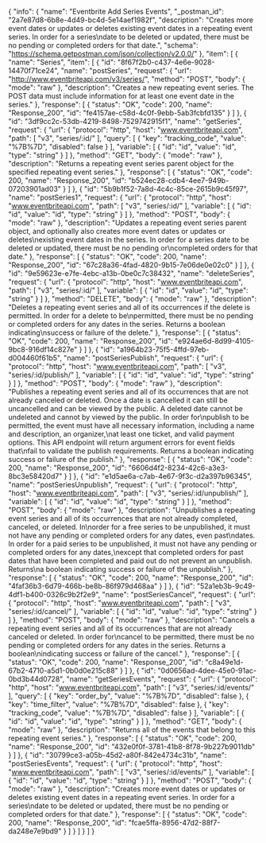 {
  "info": {
    "name": "Eventbrite Add Series  Events",
    "_postman_id": "2a7e87d8-6b8e-4d49-bc4d-5e14aef1982f",
    "description": "Creates more event dates or updates or deletes existing event dates in a repeating event series. In order for a series\ndate to be deleted or updated, there must be no pending or completed orders for that date.",
    "schema": "https://schema.getpostman.com/json/collection/v2.0.0/"
  },
  "item": [
    {
      "name": "Series",
      "item": [
        {
          "id": "8f67f2b0-c437-4e6e-9028-14470f71ce24",
          "name": "postSeries",
          "request": {
            "url": "http://www.eventbriteapi.com/v3/series/",
            "method": "POST",
            "body": {
              "mode": "raw"
            },
            "description": "Creates a new repeating event series. The POST data must include information for at least one event date in the series."
          },
          "response": [
            {
              "status": "OK",
              "code": 200,
              "name": "Response_200",
              "id": "fe4157ae-c58d-4c0f-9ebb-5ab3fcbfd135"
            }
          ]
        },
        {
          "id": "3df9cc2c-53db-4219-8498-7529742915f1",
          "name": "getSeries",
          "request": {
            "url": {
              "protocol": "http",
              "host": "www.eventbriteapi.com",
              "path": [
                "v3",
                "series/:id/"
              ],
              "query": [
                {
                  "key": "tracking_code",
                  "value": "%7B%7D",
                  "disabled": false
                }
              ],
              "variable": [
                {
                  "id": "id",
                  "value": "id",
                  "type": "string"
                }
              ]
            },
            "method": "GET",
            "body": {
              "mode": "raw"
            },
            "description": "Returns a repeating event series parent object for the specified repeating event series."
          },
          "response": [
            {
              "status": "OK",
              "code": 200,
              "name": "Response_200",
              "id": "b524ec28-cdb4-4ee7-949b-07203901ad03"
            }
          ]
        },
        {
          "id": "5b9b1f52-7a8d-4c4c-85ce-2615b9c45f97",
          "name": "postSeries1",
          "request": {
            "url": {
              "protocol": "http",
              "host": "www.eventbriteapi.com",
              "path": [
                "v3",
                "series/:id/"
              ],
              "variable": [
                {
                  "id": "id",
                  "value": "id",
                  "type": "string"
                }
              ]
            },
            "method": "POST",
            "body": {
              "mode": "raw"
            },
            "description": "Updates a repeating event series parent object, and optionally also creates more event dates or updates or deletes\nexisting event dates in the series. In order for a series date to be deleted or updated, there must be no pending or\ncompleted orders for that date."
          },
          "response": [
            {
              "status": "OK",
              "code": 200,
              "name": "Response_200",
              "id": "67c28a36-4fad-4820-9b15-7e06de0e02c0"
            }
          ]
        },
        {
          "id": "9e59623e-e7fe-4ebc-a13b-0be0c7c38432",
          "name": "deleteSeries",
          "request": {
            "url": {
              "protocol": "http",
              "host": "www.eventbriteapi.com",
              "path": [
                "v3",
                "series/:id/"
              ],
              "variable": [
                {
                  "id": "id",
                  "value": "id",
                  "type": "string"
                }
              ]
            },
            "method": "DELETE",
            "body": {
              "mode": "raw"
            },
            "description": "Deletes a repeating event series and all of its occurrences if the delete is permitted. In order for a delete to be\npermitted, there must be no pending or completed orders for any dates in the series. Returns a boolean indicating\nsuccess or failure of the delete."
          },
          "response": [
            {
              "status": "OK",
              "code": 200,
              "name": "Response_200",
              "id": "e924ae6d-8d99-4105-9bc8-916df14c827e"
            }
          ]
        },
        {
          "id": "a1964b23-75f5-4ffd-97eb-d004460f61b5",
          "name": "postSeriesPublish",
          "request": {
            "url": {
              "protocol": "http",
              "host": "www.eventbriteapi.com",
              "path": [
                "v3",
                "series/:id/publish/"
              ],
              "variable": [
                {
                  "id": "id",
                  "value": "id",
                  "type": "string"
                }
              ]
            },
            "method": "POST",
            "body": {
              "mode": "raw"
            },
            "description": "Publishes a repeating event series and all of its occurrences that are not already canceled or deleted. Once a date is cancelled it can still be uncancelled and can be viewed by the public. A deleted date cannot be undeleted and cannot by viewed by the public. In order for\npublish to be permitted, the event must have all necessary information, including a name and description, an organizer,\nat least one ticket, and valid payment options. This API endpoint will return argument errors for event fields that\nfail to validate the publish requirements. Returns a boolean indicating success or failure of the publish."
          },
          "response": [
            {
              "status": "OK",
              "code": 200,
              "name": "Response_200",
              "id": "6606d4f2-8234-42c6-a3e3-8bc3e58420d7"
            }
          ]
        },
        {
          "id": "e1d5ae6a-c7ab-4e67-9f3c-d2a397b96345",
          "name": "postSeriesUnpublish",
          "request": {
            "url": {
              "protocol": "http",
              "host": "www.eventbriteapi.com",
              "path": [
                "v3",
                "series/:id/unpublish/"
              ],
              "variable": [
                {
                  "id": "id",
                  "value": "id",
                  "type": "string"
                }
              ]
            },
            "method": "POST",
            "body": {
              "mode": "raw"
            },
            "description": "Unpublishes a repeating event series and all of its occurrences that are not already completed, canceled, or deleted. In\norder for a free series to be unpublished, it must not have any pending or completed orders for any dates, even past\ndates. In order for a paid series to be unpublished, it must not have any pending or completed orders for any dates,\nexcept that completed orders for past dates that have been completed and paid out do not prevent an unpublish. Returns\na boolean indicating success or failure of the unpublish."
          },
          "response": [
            {
              "status": "OK",
              "code": 200,
              "name": "Response_200",
              "id": "4faf36b3-6d79-466b-be8b-86f979d468aa"
            }
          ]
        },
        {
          "id": "52a1eb3b-9c49-4df1-b400-0326c9b2f2e9",
          "name": "postSeriesCancel",
          "request": {
            "url": {
              "protocol": "http",
              "host": "www.eventbriteapi.com",
              "path": [
                "v3",
                "series/:id/cancel/"
              ],
              "variable": [
                {
                  "id": "id",
                  "value": "id",
                  "type": "string"
                }
              ]
            },
            "method": "POST",
            "body": {
              "mode": "raw"
            },
            "description": "Cancels a repeating event series and all of its occurrences that are not already canceled or deleted. In order for\ncancel to be permitted, there must be no pending or completed orders for any dates in the series. Returns a boolean\nindicating success or failure of the cancel."
          },
          "response": [
            {
              "status": "OK",
              "code": 200,
              "name": "Response_200",
              "id": "c8a49e1d-67b2-4710-a5d1-0b0d0e215c88"
            }
          ]
        },
        {
          "id": "0d0656ad-4dee-45e0-91ac-0bd3b44d0728",
          "name": "getSeriesEvents",
          "request": {
            "url": {
              "protocol": "http",
              "host": "www.eventbriteapi.com",
              "path": [
                "v3",
                "series/:id/events/"
              ],
              "query": [
                {
                  "key": "order_by",
                  "value": "%7B%7D",
                  "disabled": false
                },
                {
                  "key": "time_filter",
                  "value": "%7B%7D",
                  "disabled": false
                },
                {
                  "key": "tracking_code",
                  "value": "%7B%7D",
                  "disabled": false
                }
              ],
              "variable": [
                {
                  "id": "id",
                  "value": "id",
                  "type": "string"
                }
              ]
            },
            "method": "GET",
            "body": {
              "mode": "raw"
            },
            "description": "Returns all of the events that belong to this repeating event series."
          },
          "response": [
            {
              "status": "OK",
              "code": 200,
              "name": "Response_200",
              "id": "432e0f0f-3781-41b8-8f78-9b227b9011db"
            }
          ]
        },
        {
          "id": "30799ce3-a05b-45d2-a80f-842e4734c31b",
          "name": "postSeriesEvents",
          "request": {
            "url": {
              "protocol": "http",
              "host": "www.eventbriteapi.com",
              "path": [
                "v3",
                "series/:id/events/"
              ],
              "variable": [
                {
                  "id": "id",
                  "value": "id",
                  "type": "string"
                }
              ]
            },
            "method": "POST",
            "body": {
              "mode": "raw"
            },
            "description": "Creates more event dates or updates or deletes existing event dates in a repeating event series. In order for a series\ndate to be deleted or updated, there must be no pending or completed orders for that date."
          },
          "response": [
            {
              "status": "OK",
              "code": 200,
              "name": "Response_200",
              "id": "fcae5ffa-8956-47d2-88f7-da248e7e9bd9"
            }
          ]
        }
      ]
    }
  ]
}